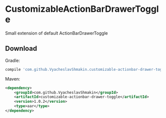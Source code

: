 # CustomizableActionBarDrawerToggle
Small extension of default ActionBarDrawerToggle

Download
--------

Gradle:

```groovy
compile 'com.github.VyacheslavShmakin.customizable-actionbar-drawer-toggle:1.0.2'
```

Maven:

```xml
<dependency>
    <groupId>com.github.VyacheslavShmakin</groupId>
    <artifactId>customizable-actionbar-drawer-toggle</artifactId>
    <version>1.0.2</version>
    <type>aar</type>
</dependency>
```
